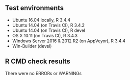 

## Test environments
* Ubuntu 16.04 locally, R 3.4.4
* Ubuntu 14.04 (on Travis CI), R 3.4.2
* Ubuntu 14.04 (on Travis CI), R devel
* OS X 10.11 (on Travis CI), R 3.4.3
* Windows Server 2016 & 2012 R2 (on AppVeyor), R 3.4.4
* Win-Builder (devel)

## R CMD check results
There were no ERRORs or WARNINGs
